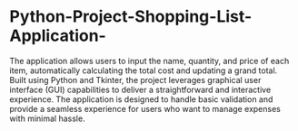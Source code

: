 # Python-Project-Shopping-List-Application-
The application allows users to input the name, quantity, and price of each item,  automatically calculating the total cost and updating a grand total. 
Built using Python and Tkinter, the 
project leverages graphical user interface (GUI) capabilities to deliver a straightforward and interactive 
experience. The application is designed to handle basic validation and provide a seamless experience for 
users who want to manage expenses with minimal hassle.
